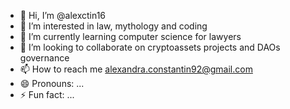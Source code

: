 - 👋 Hi, I’m @alexctin16
- 👀 I’m interested in law, mythology and coding
- 🌱 I’m currently learning computer science for lawyers
- 💞️ I’m looking to collaborate on cryptoassets projects and DAOs governance
- 📫 How to reach me alexandra.constantin92@gmail.com
- 😄 Pronouns: ...
- ⚡ Fun fact: ...

<!---
alexctin16/alexctin16 is a ✨ special ✨ repository because its `README.md` (this file) appears on your GitHub profile.
You can click the Preview link to take a look at your changes.
--->
